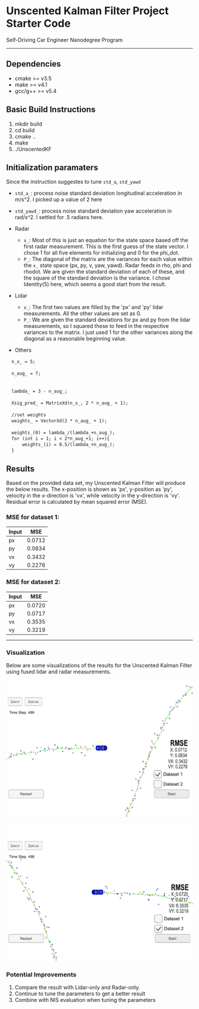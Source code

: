 # Unscented Kalman Filter Project Starter Code
Self-Driving Car Engineer Nanodegree Program

---

## Dependencies

* cmake >= v3.5
* make >= v4.1
* gcc/g++ >= v5.4

## Basic Build Instructions

1. mkdir build
2. cd build
3. cmake ..
4. make
5. ./UnscentedKF


## Initialization paramaters
Since the instruction suggestes to tune `std_a`, `std_yawd`

* `std_a_`: process noise standard deviation longitudinal acceleration in m/s^2. I picked up a value of 2 here 

* `std_yawd_`: process noise standard deviation yaw acceleration in rad/s^2. I settled for .5 radians here.

* Radar
  * `x_`: Most of this is just an equation for the state space based off the first radar measurement. This is the first guess of the state vector. I chose 1 for all five elements for initializing and 0 for the phi_dot.
  * `P_`: The diagonal of the matrix are the variances for each value within the `x_` state space (px, py, v, yaw, yawd). Radar feeds in rho, phi and rhodot. We are given the standard deviation of each of these, and the square of the standard deviation is the variance. I chose Identity(5) here, which seems a good start from the result.
  
* Lidar
  * `x_`: The first two values are filled by the 'px' and 'py' lidar measurements. All the other values are set as 0.
  * `P_`: We are given the standard deviations for px and py from the lidar measurements, so I squared these to feed in the respective variances to the matrix. I just used 1 for the other variances along the diagonal as a reasonable beginning value.

* Others

```
  n_x_ = 5;

  n_aug_ = 7;


  lambda_ = 3 - n_aug_;

  Xsig_pred_ = MatrixXd(n_x_, 2 * n_aug_ + 1);

  //set weights
  weights_ = VectorXd(2 * n_aug_ + 1);

  weights_(0) = lambda_/(lambda_+n_aug_);
  for (int i = 1; i < 2*n_aug_+1; i++){
      weights_(i) = 0.5/(lambda_+n_aug_);
  }
```
 
## Results
Based on the provided data set, my Unscented Kalman Filter will produce the below results. The x-position is shown as 'px', y-position as 'py', velocity in the x-direction is 'vx', while velocity in the y-direction is 'vy'. Residual error is calculated by mean squared error (MSE).

### MSE for dataset 1:

| Input |   MSE   |
| ----- | ------- |
|  px   | 0.0712  |
|  py   | 0.0834  |
|  vx   | 0.3432  |
|  vy   | 0.2276  |

### MSE for dataset 2:

| Input |   MSE   |
| ----- | ------- |
|  px   | 0.0720  |
|  py   | 0.0717  |
|  vx   | 0.3535  |
|  vy   | 0.3219  |

---

### Visualization
Below are some visualizations of the results for the Unscented Kalman Filter using fused lidar and radar measurements.

![Result for Dataset 1](UKF_dataset1.png)

![Result for Dataset 2](UKF_dataset2.png)

### Potential Improvements
1. Compare the result with Lidar-only and Radar-only.
2. Continue to tune the parameters to get a better result
3. Combine with NIS evaluation when tuning the parameters

